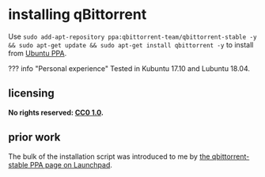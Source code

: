 # installing qBittorrent
Use `sudo add-apt-repository ppa:qbittorrent-team/qbittorrent-stable -y && sudo apt-get update && sudo apt-get install qbittorrent -y` to install from [Ubuntu PPA](https://en.wikipedia.org/wiki/Ubuntu_(operating_system)#Package_Archives).

??? info "Personal experience"
    Tested in Kubuntu 17.10 and Lubuntu 18.04.

## licensing
**No rights reserved: [CC0 1.0](https://creativecommons.org/publicdomain/zero/1.0/).**

## prior work
The bulk of the installation script was introduced to me by [the qbittorrent-stable PPA page on Launchpad](https://launchpad.net/~qbittorrent-team/+archive/ubuntu/qbittorrent-stable).
